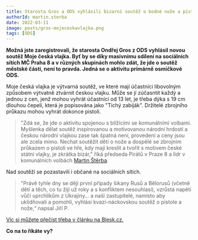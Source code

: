 ```yaml
---
title: Starosta Gros a ODS vyhlásili bizarní soutěž o bodné nože a pistole
authorId: martin.sterba
date: 2022-03-11
image: posts/gros-mojeceskavlajka.png
tags: [ODS]
---
```


**Možná jste zaregistrovali, že starosta Ondřej Gros z ODS vyhlásil novou soutěž Moje česká vlajka. Byť by se díky masivnímu sdílení na sociálních sítích MČ Praha 8 a v různých skupinách mohlo zdát, že jde o soutěž městské části, není to pravda. Jedná se o aktivitu primárně osmičkové ODS.** 

Moje česká vlajka je výtvarná soutěž, ve které mají účastníci libovolným způsobem výtvatně ztvárnit českou vlajku. Může se jí zúčasntit každý a jednou z cen, jenž mohou vyhrát účastníci od 13 let, je třeba dýka s 19 cm dlouhou čepelí, která je popisována jako "Tichý zabiják". Držitelé zbrojního průkazu mohou vyhrát dokonce pistoli.

>"Zdá se, že jde o aktivitu spojenou s blížícími se komunálními volbami. Myšlenka dělat soutěž inspirovanou a motivovanou národní hrdostí a českou národní vlajkou zase tak špatná není, provedení a ceny jsou ale zcela mimo. Nechat soutěžit děti o nože a dospělé se zbrojním průkazem o pistoli ve hře, kdy mají kreslit a tvořit s motivem české státní vlajky, je zkrátka bizár," říká předseda Pirátů v Praze 8 a lídr v komunálních volbách [Martin Štěrba](https://praha8.pirati.cz/lide/martin-sterba.html). 

Nad soutěží se pozastavili i občané na sociálních sítích. 

>"Právě tyhle dny se dějí první případy šikany Rusů a Bělorusů (včetně dětí a těch, co tu žijí už roky a s konfliktem nesouhlasí), vzrůstá napětí vůči uprchlíkům z Ukrajiny… a naši zastupitelé, namísto aby uklidňovali a pomohli, vyhlásí kvazi-náckovskou soutěž o pistole a nože,“ napsal Jiří P.

[Víc si můžete přečíst třeba v článku na Blesk.cz.](https://www.blesk.cz/clanek/regiony-praha-praha-zpravy/706373/nakresli-vlajku-a-vyhraj-dyku-nebo-pistoli-starosta-prahy-8-vyhlasil-bizarni-soutez-i-pro-deti.html)

**Co na to říkáte vy?** 
